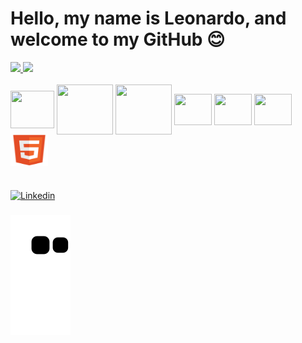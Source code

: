 # Hello, my name is Leonardo, and welcome to my GitHub 😊

<div align="">
  <a href="https://github.com/leonardomariano1">
    <img height="145em" src="https://github-readme-stats.vercel.app/api?username=leonardomariano1&count_private=true&include_all_commits=true&show_icons=true&theme=dracula&hide_border=false&show_owner=true"/>
    <img height="145em" src="https://github-readme-stats.vercel.app/api/top-langs/?username=brennosullivan&theme=dracula&hide_border=false&&layout=compact"/>
  </a>
</div>

<div style="display: inline_block"><br>
  
  <img align="center" height="60" width="70" src="https://cdn.jsdelivr.net/gh/devicons/devicon/icons/python/python-original.svg" />
          
  <img align="center" height="80" width="90" src="https://cdn.jsdelivr.net/gh/devicons/devicon/icons/mysql/mysql-original-wordmark.svg" />

  <img align="center" height="80" width="90" src="https://cdn.jsdelivr.net/gh/devicons/devicon/icons/sqlite/sqlite-original-wordmark.svg" />
 
  <img align="center" height="50" width="60" src="https://cdn.jsdelivr.net/gh/devicons/devicon/icons/googlecloud/googlecloud-original.svg" />
  
  <img align="center" height="50" width="60" src="https://cdn.jsdelivr.net/gh/devicons/devicon/icons/git/git-original.svg" />

  <img align="center" height="50" width="60" src="https://cdn.jsdelivr.net/gh/devicons/devicon/icons/r/r-original.svg" />        
          
  <img align="center" height="50" width="60" src="https://raw.githubusercontent.com/devicons/devicon/master/icons/html5/html5-original.svg">

</div>

#

[![Linkedin](https://img.shields.io/badge/LinkedIn-0077B5?style=for-the-badge&logo=linkedin&logoColor=white)](https://www.linkedin.com/in/leonardo-m-dos-santos-14109038/)


###

 ![Snake animation](https://github.com/leonardomariano1/leonardomariano1/blob/output/github-contribution-grid-snake.svg)

